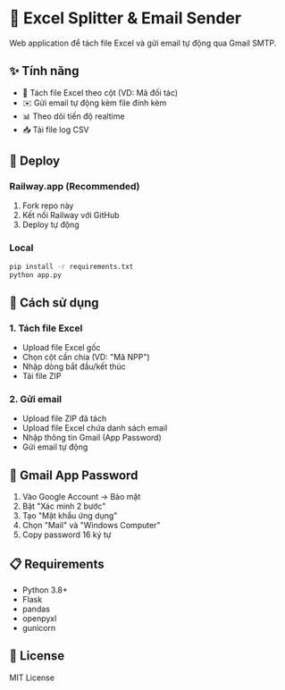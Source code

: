 # 📧 Excel Splitter & Email Sender

Web application để tách file Excel và gửi email tự động qua Gmail SMTP.

## ✨ Tính năng

- 🧾 Tách file Excel theo cột (VD: Mã đối tác)
- ✉️ Gửi email tự động kèm file đính kèm
- 📊 Theo dõi tiến độ realtime
- 📥 Tải file log CSV

## 🚀 Deploy

### Railway.app (Recommended)
1. Fork repo này
2. Kết nối Railway với GitHub
3. Deploy tự động

### Local
```bash
pip install -r requirements.txt
python app.py
```

## 📝 Cách sử dụng

### 1. Tách file Excel
- Upload file Excel gốc
- Chọn cột cần chia (VD: "Mã NPP")
- Nhập dòng bắt đầu/kết thúc
- Tải file ZIP

### 2. Gửi email
- Upload file ZIP đã tách
- Upload file Excel chứa danh sách email
- Nhập thông tin Gmail (App Password)
- Gửi email tự động

## 🔐 Gmail App Password

1. Vào Google Account → Bảo mật
2. Bật "Xác minh 2 bước"
3. Tạo "Mật khẩu ứng dụng"
4. Chọn "Mail" và "Windows Computer"
5. Copy password 16 ký tự

## 📋 Requirements

- Python 3.8+
- Flask
- pandas
- openpyxl
- gunicorn

## 📄 License

MIT License